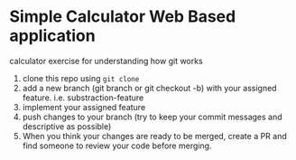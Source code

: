 # Simple Calculator Web Based application
calculator exercise for understanding how git works

1. clone this repo using ```git clone```
2. add a new branch (git branch or git checkout -b) with your assigned feature. i.e. substraction-feature 
3. implement your assigned feature 
4. push changes to your branch (try to keep your commit messages and descriptive as possible)
5. When you think your changes are ready to be merged, create a PR and find someone to review your code before merging. 
